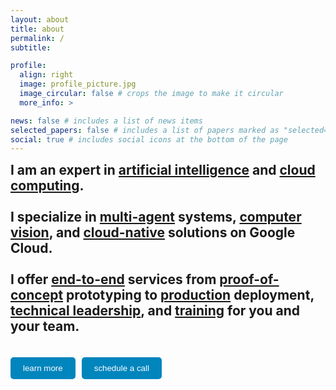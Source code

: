 ```yaml
--- 
layout: about
title: about
permalink: /
subtitle: 

profile:
  align: right
  image: profile_picture.jpg
  image_circular: false # crops the image to make it circular
  more_info: >

news: false # includes a list of news items
selected_papers: false # includes a list of papers marked as "selected={true}"
social: true # includes social icons at the bottom of the page
---
```


<span style="font-size: 1.5em;">
    <strong>I am an expert in <u>artificial intelligence</u> and <u>cloud computing</u>.</strong>
    <br><br>
  <strong>I specialize in <u>multi-agent</u> systems, <u>computer vision</u>, and <u>cloud-native</u> solutions on Google Cloud.</strong>
    <br><br>
  <strong>I offer <u>end-to-end</u> services from <u>proof-of-concept</u> prototyping to <u>production</u> deployment, <u>technical leadership</u>, and <u>training</u> for you and your team.</strong>
  </span>
<br><br>

<div style="margin-top: 20px; display: flex; gap: 10px;">
  <button onclick="toggleContent()" style="padding: 10px 20px; background-color: #0085bd; color: white; border: none; border-radius: 5px; cursor: pointer;">
    learn more
  </button>
  <button onclick="toggleCalendar()" style="padding: 10px 20px; background-color: #0085bd; color: white; border: none; border-radius: 5px; cursor: pointer;">
    schedule a call
  </button>
</div>

<!-- Calendar dropdown container -->
<div id="calendarDropdown" style="display: none; margin-top: 20px; width: 100%; height: 600px;">
  <div style="width:100%;height:100%;overflow:scroll" id="my-cal-inline"></div>
</div>

<div id="additionalContent" style="display: none; margin-top: 20px;">
  <p>
    <br><br>
    In 2 years and 8 months, I advanced from junior to mid-level and senior roles, eventually becoming <br><b>Head of Machine Learning & GenAI - Google Cloud</b> at a leading German consultancy with over <b>€1.2 billion</b> in revenue and more than <b>12,000 employees</b>, where I led the strategic alignment of the <b>Google Cloud Competence Center</b> for the domains of machine learning, generative AI, and data.
  </p>
  <p>
    As a technical lead on multiple <a href="/projects/">projects</a> with budgets of <b>€350k+</b>, I led and mentored <b>5+ software, data, and machine learning engineers</b>, designing and implementing <b>10+ production-level AI solutions</b> across <b>5+ industries</b> <br>(e.g. <a href="/projects/aixcell/">biomedicine</a>, <a href="/projects/docai_pocs/">insurance</a>, <a href="/projects/docai_pocs/">banking</a>,  <a href="/projects/lottery/">lottery</a>, <a href="/projects/rag/">publishers & media companies</a>, <a href="/projects/realtime_data_platform/">energy markets</a>).
  </p>
    
  <br>
<div style="margin-top: 20px; display: flex; gap: 10px;">
  <a href="/projects/" style="text-decoration: none;">
    <button style="padding: 10px 20px; background-color: #0085bd; color: white; border: none; border-radius: 5px; cursor: pointer;">
      projects
    </button>
  </a>
  <a href="/recommendations/" style="text-decoration: none;">
    <button style="padding: 10px 20px; background-color: #0085bd; color: white; border: none; border-radius: 5px; cursor: pointer;">
      client recommendations
    </button>
  </a>
  <a href="/cv/" style="text-decoration: none;">
    <button style="padding: 10px 20px; background-color: #0085bd; color: white; border: none; border-radius: 5px; cursor: pointer;">
      cv / resume
    </button>
  </a>
</div>

<br><br>

<script>
function toggleContent() {
  var content = document.getElementById("additionalContent");
  if (content.style.display === "none") {
    content.style.display = "block";
  } else {
    content.style.display = "none";
  }
}

function toggleCalendar() {
  var calendar = document.getElementById("calendarDropdown");
  if (calendar.style.display === "none") {
    calendar.style.display = "block";
    // Initialize Cal.com embed only when dropdown is first opened
    if (!window.calendarInitialized) {
      (function (C, A, L) {
        let p = function (a, ar) { a.q.push(ar); };
        let d = C.document;
        C.Cal = C.Cal || function () {
          let cal = C.Cal;
          let ar = arguments;
          if (!cal.loaded) {
            cal.ns = {};
            cal.q = cal.q || [];
            d.head.appendChild(d.createElement("script")).src = A;
            cal.loaded = true;
          }
          if (ar[0] === L) {
            const api = function () { p(api, arguments); };
            const namespace = ar[1];
            api.q = api.q || [];
            if(typeof namespace === "string") {
              cal.ns[namespace] = cal.ns[namespace] || api;
              p(cal.ns[namespace], ar);
              p(cal, ["initNamespace", namespace]);
            } else p(cal, ar);
            return;
          }
          p(cal, ar);
        };
      })(window, "https://app.cal.com/embed/embed.js", "init");
      
      Cal("init", "30min", {origin:"https://cal.com"});
      Cal.ns["30min"]("inline", {
        elementOrSelector:"#my-cal-inline",
        config: {"layout":"month_view"},
        calLink: "juliushaas/30min",
      });
      Cal.ns["30min"]("ui", {"hideEventTypeDetails":false,"layout":"month_view"});
      
      window.calendarInitialized = true;
    }
  } else {
    calendar.style.display = "none";
  }
}
</script>
